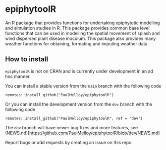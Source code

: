 # epiphytoolR

An R package that provides functions for undertaking epiphytotic modelling
and simulation studies in R.
This package provides common base level functions that can be used in modelling
the spatial movement of splash and wind dispersed plant disease inoculum.
This package also provides many weather functions for obtaining, formating and imputing
weather data.

## How to install

`epiphytoolR` is not on CRAN and is currently under development in an ad hoc manner.

You can install a stable version from the `main` branch with the following code
```
remotes::install_github("PaulMelloy/epiphytoolR")
```

Or you can install the development version from the `dev` branch with the following code
```
remotes::install_github("PaulMelloy/epiphytoolR", ref = "dev")
```

The `dev` branch will have newer bug fixes and more features, see (NEWS.nd)[https://github.com/PaulMelloy/epiphytoolR/blob/dev/NEWS.md]

Report bugs or add requests by creating an issue on this repo
